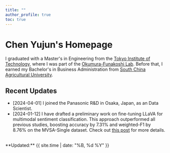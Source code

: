 ```yaml
---
title: ""
author_profile: true
toc: true
---
```


# Chen Yujun's Homepage

I graduated with a Master's in Engineering from the [Tokyo Institute of Technology](https://www.titech.ac.jp/english), where I was part of the [Okumura-Funakoshi Lab](https://lr-www.pi.titech.ac.jp/). Before that, I earned my Bachelor's in Business Administration from [South China Agricultural University](https://english.scau.edu.cn/).

## Recent Updates
- [2024-04-01] I joined the Panasonic R&D in Osaka, Japan, as an Data Scientist.
- [2024-01-12] I have drafted a preliminary work on fine-tuning LLaVA for multimodal sentiment classification. This approach outperformed all previous studies, boosting accuracy by 7.31% and weighted-F1 by 8.76% on the MVSA-Single dataset. Check out [this post](/arts/llavac-minimal) for more details.

<br>
**Updated:** {{ site.time | date: "%B, %d %Y" }}